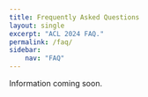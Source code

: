 ```yaml
---
title: Frequently Asked Questions
layout: single
excerpt: "ACL 2024 FAQ."
permalink: /faq/
sidebar: 
    nav: "FAQ"
---
```


Information coming soon.
